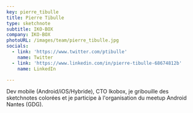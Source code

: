 ```yaml
---
key: pierre_tibulle
title: Pierre Tibulle
type: sketchnote
subtitle: IKO-BOX
company: IKO-BOX
photoURL: /images/team/pierre_tibulle.jpg
socials:
  - link: 'https://www.twitter.com/ptibulle'
    name: Twitter
  - link: 'https://www.linkedin.com/in/pierre-tibulle-68674812b'
    name: LinkedIn

---
```

Dev mobile (Android/iOS/Hybride), CTO Ikobox, je gribouille des sketchnotes colorées et je participe à l'organisation du meetup Android Nantes (GDG).

